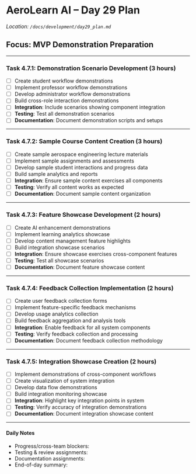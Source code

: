 # AeroLearn AI – Day 29 Plan
*Location: `/docs/development/day29_plan.md`*

## Focus: MVP Demonstration Preparation

---

### Task 4.7.1: Demonstration Scenario Development (3 hours)
- [ ] Create student workflow demonstrations
- [ ] Implement professor workflow demonstrations
- [ ] Develop administrator workflow demonstrations
- [ ] Build cross-role interaction demonstrations
- [ ] **Integration**: Include scenarios showing component integration
- [ ] **Testing**: Test all demonstration scenarios
- [ ] **Documentation**: Document demonstration scripts and setups

---

### Task 4.7.2: Sample Course Content Creation (3 hours)
- [ ] Create sample aerospace engineering lecture materials
- [ ] Implement sample assignments and assessments
- [ ] Develop sample student interactions and progress data
- [ ] Build sample analytics and reports
- [ ] **Integration**: Ensure sample content exercises all components
- [ ] **Testing**: Verify all content works as expected
- [ ] **Documentation**: Document sample content organization

---

### Task 4.7.3: Feature Showcase Development (2 hours)
- [ ] Create AI enhancement demonstrations
- [ ] Implement learning analytics showcase
- [ ] Develop content management feature highlights
- [ ] Build integration showcase scenarios
- [ ] **Integration**: Ensure showcase exercises cross-component features
- [ ] **Testing**: Test all showcase scenarios
- [ ] **Documentation**: Document feature showcase content

---

### Task 4.7.4: Feedback Collection Implementation (2 hours)
- [ ] Create user feedback collection forms
- [ ] Implement feature-specific feedback mechanisms
- [ ] Develop usage analytics collection
- [ ] Build feedback aggregation and analysis tools
- [ ] **Integration**: Enable feedback for all system components
- [ ] **Testing**: Verify feedback collection and processing
- [ ] **Documentation**: Document feedback collection methodology

---

### Task 4.7.5: Integration Showcase Creation (2 hours)
- [ ] Implement demonstrations of cross-component workflows
- [ ] Create visualization of system integration
- [ ] Develop data flow demonstrations
- [ ] Build integration monitoring showcase
- [ ] **Integration**: Highlight key integration points in system
- [ ] **Testing**: Verify accuracy of integration demonstrations
- [ ] **Documentation**: Document integration showcase content

---

#### Daily Notes
- Progress/cross-team blockers:
- Testing & review assignments:
- Documentation assignments:
- End-of-day summary: